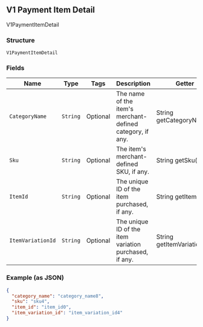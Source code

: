 ## V1 Payment Item Detail

V1PaymentItemDetail

### Structure

`V1PaymentItemDetail`

### Fields

| Name | Type | Tags | Description | Getter |
|  --- | --- | --- | --- | --- |
| `CategoryName` | `String` | Optional | The name of the item's merchant-defined category, if any. | String getCategoryName() |
| `Sku` | `String` | Optional | The item's merchant-defined SKU, if any. | String getSku() |
| `ItemId` | `String` | Optional | The unique ID of the item purchased, if any. | String getItemId() |
| `ItemVariationId` | `String` | Optional | The unique ID of the item variation purchased, if any. | String getItemVariationId() |

### Example (as JSON)

```json
{
  "category_name": "category_name8",
  "sku": "sku4",
  "item_id": "item_id0",
  "item_variation_id": "item_variation_id4"
}
```

